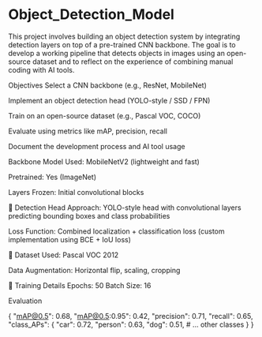 # Object_Detection_Model
This project involves building an object detection system by integrating detection layers on top of a pre-trained CNN backbone. The goal is to develop a working pipeline that detects objects in images using an open-source dataset and to reflect on the experience of combining manual coding with AI tools.

 Objectives
Select a CNN backbone (e.g., ResNet, MobileNet)

Implement an object detection head (YOLO-style / SSD / FPN)

Train on an open-source dataset (e.g., Pascal VOC, COCO)

Evaluate using metrics like mAP, precision, recall

Document the development process and AI tool usage

 Backbone
Model Used: MobileNetV2 (lightweight and fast)

Pretrained: Yes (ImageNet)

Layers Frozen: Initial convolutional blocks

🔹 Detection Head
Approach: YOLO-style head with convolutional layers predicting bounding boxes and class probabilities

Loss Function: Combined localization + classification loss (custom implementation using BCE + IoU loss)

🔹 Dataset
Used: Pascal VOC 2012



Data Augmentation: Horizontal flip, scaling, cropping

🔹 Training Details
Epochs: 50
Batch Size: 16

Evaluation

{
    "mAP@0.5": 0.68,
    "mAP@0.5:0.95": 0.42,
    "precision": 0.71,
    "recall": 0.65,
    "class_APs": {
        "car": 0.72,
        "person": 0.63,
        "dog": 0.51,
        # ... other classes
    }
}
